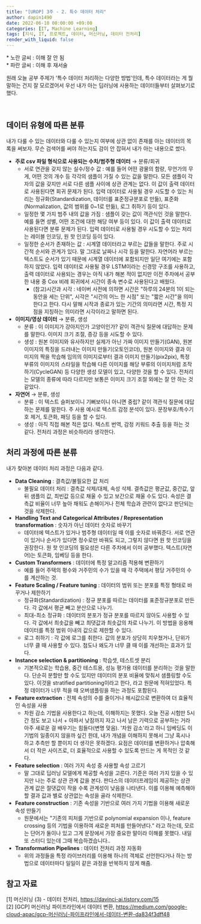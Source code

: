 ```yaml
---
title: "[UROP] 3주 - 2. 특수 데이터 처리"
author: dapin1490
date: 2022-06-10 00:00:00 +09:00
categories: [IT, Machine Learning]
tags: [지식, IT, 프로젝트, 데이터, 머신러닝, 데이터 전처리]
render_with_liquid: false
---
```


<style>
    figure { text-align: center; }
</style>

&#42; <span class="x-understand">노란 글씨</span> : 이해 잘 안 됨  
&#42; <span class="understand">파란 글씨</span> : 이해 후 재서술  
  
원래 오늘 공부 주제가 '특수 데이터 처리하는 다양한 방법'인데, 특수 데이터라는 게 뭘 말하는 건지 잘 모르겠어서 우선 내가 아는 딥러닝에 사용하는 데이터들부터 살펴보기로 했다.  

<br>

## 데이터 유형에 따른 분류
내가 다룰 수 있는 데이터와 다룰 수 있는지 여부에 상관 없이 존재를 아는 데이터의 목록을 써보자. 무슨 검색어를 써야 하는지도 감이 안 잡혀서 내가 아는 내용으로 썼다.  
  
- **주로 csv 파일 형식으로 사용되는 수치/범주형 데이터** → 분류/회귀  
    - <span class="underline">서로 연관을 갖지 않는 실수/정수 값</span> : 예를 들어 어떤 광물의 함량, 무언가의 무게, 어떤 것의 개수 등 각각의 샘플이 가질 수 있는 값을 말한다. 모든 샘플이 각자의 값을 갖지만 서로 다른 샘플 사이에 상관 관계는 없다. 이 값이 출력 데이터로 사용된다면 회귀 문제가 된다. 입력 데이터로 사용될 경우 시도할 수 있는 처리는 정규화(Standardization, 데이터를 표준정규분포로 만듦), 표준화(Normalization, 값의 범위를 0~1로 만듦), 로그 취하기 등이 있다.
    - <span class="underline">일정한 몇 가지 범주 내의 값을 가짐</span> : 샘플이 갖는 값이 객관식인 것을 말한다. 예를 들면 성별, 어떤 조건에 대한 해당 여부 등이 있다. 이 값이 출력 데이터로 사용된다면 분류 문제가 된다. 입력 데이터로 사용될 경우 시도할 수 있는 처리는 레이블 인코딩, 원 핫 인코딩 등이 있다.
    - <span class="underline">일정한 순서가 존재하는 값</span> : 시계열 데이터라고 부르는 값들을 말한다. 주로 시간적 순서와 관계가 있다. 말 그대로 날짜나 시각 등을 말한다. 자연어라 부르는 텍스트도 순서가 있기 때문에 시계열 데이터에 포함되지만 일단 여기에는 포함하지 않았다. 입력 데이터로 사용될 경우 LSTM이라는 신경망 구조를 사용하고, 출력 데이터로 사용되는 경우는 아직 내가 해본 적이 없지만 이전 주차에서 공부한 내용 중 Cox 비례 회귀에서 시간이 종속 변수로 사용된다고 배웠다.
        - (참고)시간과 시각 : 네이버 사전에 의하면 시간은 "하루의 24분의 1이 되는 동안을 세는 단위", 시각은 "시간의 어느 한 시점" 또는 "짧은 시간"을 의미한다고 한다. 다시 말해 시작과 종료가 있는 기간의 의미라면 시간, 특정 지점을 지칭하는 의미라면 시각이라고 말하면 된다.
- **이미지/영상 데이터** → 분류, 생성
    - <span class="underline">분류</span> : 이 이미지가 강아지인가 고양이인가? 같이 객관식 질문에 대답하는 문제를 말한다. 이미지 크기 조절, 증강 등을 시도할 수 있다.
    - <span class="underline">생성</span> : 원본 이미지와 유사하지만 실제가 아닌 가짜 이미지 만들기(GAN), 원본 이미지의 특징을 드러내는 이미지 만들기(오토인코더), 원본 이미지와 결과 이미지의 짝을 학습해 임의의 이미지로부터 결과 이미지 만들기(pix2pix), 특정 부류의 이미지의 스타일을 학습해 다른 이미지를 해당 부류의 이미지처럼 조작하기(CycleGAN) 등 다양한 생성 모델이 있고, 다양한 것을 할 수 있다. 전처리는 모델의 종류에 따라 다르지만 보통은 이미지 크기 조절 외에는 잘 안 하는 것 같았다.
- **자연어** → 분류, 생성
    - <span class="underline">분류</span> : 이 텍스트 슬퍼보이니 기뻐보이니 아니면 중립? 같이 객관식 질문에 대답하는 문제를 말한다. 주 사용 예시로 텍스트 감정 분석이 있다. 문장부호/특수기호 제거, 토큰화, 패딩 등을 할 수 있다.
    - <span class="underline">생성</span> : 아직 직접 해본 적은 없다. 텍스트 번역, 감정 키워드 추출 등을 하는 것 같다. 전처리 과정은 비슷하리라 생각한다.
  
## 처리 과정에 따른 분류
내가 찾아본 데이터 처리 과정은 다음과 같다.  
  
- **Data Cleaning** : 결측값/불필요한 값 처리
    - 불필요 데이터 처리 : 결측값 삭제/대체, 속성 삭제. 결측값은 평균값, 중간값, 앞뒤 샘플의 값, 최빈값 등으로 채울 수 있고 보간으로 채울 수도 있다. 속성은 결측값 비율이 너무 높아 채워도 손해이거나 전체 학습과 관련이 없다고 판단되는 것을 삭제한다.
- **Handling Text and Categorical Attributes / Representation transformation** : 숫자가 아닌 데이터 숫자로 바꾸기
    - 데이터에 텍스트가 있거나 범주형 데이터일 때 이를 숫자로 바꿔준다. 서로 연관이 있거나 순서가 있다면 정수로만 바꿔도 되고, 그렇지 않다면 원 핫 인코딩을 권장한다. 원 핫 인코딩의 필요성은 다른 주차에서 이미 공부했다. 텍스트(자연어)는 토큰화, 임베딩 등을 한다.
- **Custom Transformers** : 데이터에 특정 알고리즘 적용해 변환하기
    - 예를 들어 주택의 평수와 거주민의 수가 있을 때 각 주택에서 평당 거주민의 수를 계산하는 것.
- **Feature Scaling / Feature tuning** : 데이터의 범위 또는 분포를 특정 형태로 바꾸거나 제한하기
    - 정규화(Standardization) : 정규 분포를 따르는 데이터를 표준정규분포로 만든다. 각 값에서 평균 빼고 분산으로 나누기.
    - 최대-최소 정규화 : 데이터의 분포가 정규 분포를 따르지 않아도 사용할 수 있다. 각 값에서 최솟값을 빼고 최댓값과 최솟값의 차로 나누기. 이 방법을 응용해 데이터를 특정 범위 이내의 값으로 제한할 수 있다.
    - 로그 취하기 : 각 값에 로그를 취한다. 값의 분포가 상당히 치우쳤거나, 단위가 너무 클 때 사용할 수 있다. 첨도나 왜도가 너무 클 때 이를 개선하는 효과가 있다.
- **Instance selection & partitioning** : 학습셋, 테스트셋 분리
    - 기본적으로는 학습용, 중간 테스트용, 성능 평가용 데이터를 분리하는 것을 말한다. 단순히 분할만 할 수도 있지만 데이터의 분포 비율에 맞춰서 샘플링할 수도 있다. 이것을 stratified partitioning이라고 한다, 라고 원문에 적혀있었다. 특정 데이터가 너무 적을 때 오버샘플링을 하는 과정도 포함된다.
- **Feature extraction** : <span class="x-understand">전체 속성의 수를 줄이거나 해시값으로 변환하여 더 효율적인 속성을 사용</span>
    - <span class="x-understand">차원 감소 기법을 사용한다고 하는데, 이해하지는 못했다.</span> 오늘 전공 시험만 5시간 정도 보고 나서 + 아파서 낮잠까지 자고 나서 남은 기력으로 공부하는 거라 아주 새로운 걸 배우기는 힘들다(변명 맞음). '차원 감소'라고 하니 임베딩도 이 기법의 일종이지 않을까 싶긴 한데, 내가 개념을 이해하지 못해서 그냥 혹시나 하고 추측만 할 뿐이지 더 생각은 못하겠다. <span class="understand">요점은 데이터를 변환하거나 압축해서 더 작은 사이즈로, 더 효율적으로 사용할 수 있도록 만드는 게 목적인 것 같다.</span>
- **Feature selection** : 여러 가지 속성 중 사용할 속성 고르기
    - 말 그대로 딥러닝 모델에게 제공할 속성을 고른다. 기준은 여러 가지 있을 수 있지만 나는 주로 상관 관계 값을 본다. 판다스의 데이터프레임이 제공하는 상관 관계 값은 절댓값이 작을 수록 관계성이 낮음을 나타낸다. 이를 이용해 예측해야 할 결과 값과 별로 상관없는 속성을 골라 삭제한다.
- **Feature construction** : 기존 속성을 기반으로 여러 가지 기법을 이용해 새로운 속성 만들기
    - 원문에서는 "<span class="x-understand">기존의 피처를 기반으로 polynomial expansion 이나, feature crossing 등의 기법을 이용하여 새로운 피처를 만들어낸다.</span>" 라고 하는데, 모르는 단어가 둘이나 있고 그게 문장에서 가장 중요한 말이라 이해를 못했다. 내일 또 스터디 있는데 그때 복습하겠습니다..
- **Transformation Pipelines** : 데이터 전처리 과정 자동화
    - 위의 과정들을 특정 라이브러리를 이용해 하나의 객체로 선언한다거나 하는 방법으로 데이터마다 일일이 같은 과정을 반복하지 않게 해줌.

## 참고 자료
[1] 머신러닝 (3) - 데이터 전처리, <a href="https://davinci-ai.tistory.com/15" target="_blank">https://davinci-ai.tistory.com/15</a>  
[2] [GCP] 머신러닝 파이프라인에서 데이터 변환, <a href="https://medium.com/google-cloud-apac/gcp-%EB%A8%B8%EC%8B%A0%EB%9F%AC%EB%8B%9D-%ED%8C%8C%EC%9D%B4%ED%94%84%EB%9D%BC%EC%9D%B8%EC%97%90%EC%84%9C-%EB%8D%B0%EC%9D%B4%ED%84%B0-%EB%B3%80%ED%99%98-da834f3dff48" target="_blank">https://medium.com/google-cloud-apac/gcp-머신러닝-파이프라인에서-데이터-변환-da834f3dff48</a>  


<!--
<span class="x-understand"></span>
<span class="understand"></span>
<span class="tab"></span>
<span class="underline"></span>

[<a id="" href="">1</a>] #####
[<a id="" href="" title="">2</a>] #####, <a href="#" target="_blank">#</a>
<sup><a id="" href="" target="_blank" title=""></a></sup>
-->